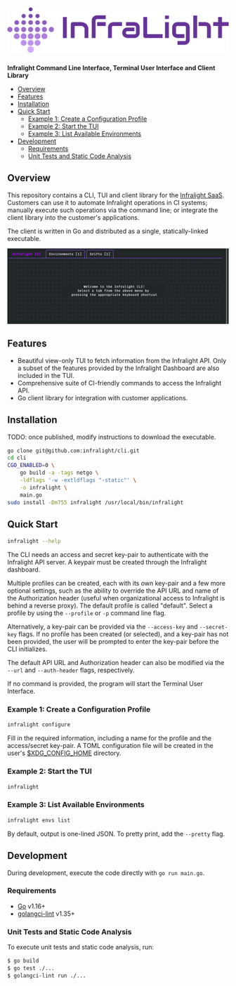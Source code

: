 # ![Infralight Logo](project-logo.png)

**Infralight Command Line Interface, Terminal User Interface and Client Library**

<!-- vim-markdown-toc GFM -->

* [Overview](#overview)
* [Features](#features)
* [Installation](#installation)
* [Quick Start](#quick-start)
    * [Example 1: Create a Configuration Profile](#example-1-create-a-configuration-profile)
    * [Example 2: Start the TUI](#example-2-start-the-tui)
    * [Example 3: List Available Environments](#example-3-list-available-environments)
* [Development](#development)
    * [Requirements](#requirements)
    * [Unit Tests and Static Code Analysis](#unit-tests-and-static-code-analysis)

<!-- vim-markdown-toc -->

## Overview

This repository contains a CLI, TUI and client library for the
[Infralight SaaS](https://infralight.co). Customers can use it to automate Infralight
operations in CI systems; manually execute such operations via the command line;
or integrate the client library into the customer's applications.

The client is written in Go and distributed as a single, statically-linked
executable.

![](screenshot.jpg)

## Features

- Beautiful view-only TUI to fetch information from the Infralight API. Only a
  subset of the features provided by the Infralight Dashboard are also included
  in the TUI.
- Comprehensive suite of CI-friendly commands to access the Infralight API.
- Go client library for integration with customer applications.

## Installation

TODO: once published, modify instructions to download the executable.

```sh
go clone git@github.com:infralight/cli.git
cd cli
CGO_ENABLED=0 \
    go build -a -tags netgo \
    -ldflags '-w -extldflags "-static"' \
    -o infralight \
    main.go
sudo install -Dm755 infralight /usr/local/bin/infralight
```

## Quick Start

```sh
infralight --help
```

The CLI needs an access and secret key-pair to authenticate with the Infralight
API server. A keypair must be created through the Infralight dashboard.

Multiple profiles can be created, each with its own key-pair and a few more
optional settings, such as the ability to override the API URL and name of the
Authorization header (useful when organizational access to Infralight is behind
a reverse proxy). The default profile is called "default". Select a profile by
using the `--profile` or `-p` command line flag.

Alternatively, a key-pair can be provided via the `--access-key` and `--secret-key`
flags. If no profile has been created (or selected), and a key-pair has not
been provided, the user will be prompted to enter the key-pair before the CLI
initializes.

The default API URL and Authorization header can also be modified via the
`--url` and `--auth-header` flags, respectively.

If no command is provided, the program will start the Terminal User Interface.

### Example 1: Create a Configuration Profile

```sh
infralight configure
```

Fill in the required information, including a name for the profile and the
access/secret key-pair. A TOML configuration file will be created in the user's
[$XDG_CONFIG_HOME](https://specifications.freedesktop.org/basedir-spec/basedir-spec-latest.html) directory.

### Example 2: Start the TUI

```sh
infralight
```

### Example 3: List Available Environments

```sh
infralight envs list
```

By default, output is one-lined JSON. To pretty print, add the `--pretty` flag.

## Development

During development, execute the code directly with `go run main.go`.

### Requirements

* [Go](https://golang.org/) v1.16+
* [golangci-lint](https://golangci-lint.run/) v1.35+

### Unit Tests and Static Code Analysis

To execute unit tests and static code analysis, run:

```sh
$ go build
$ go test ./...
$ golangci-lint run ./...
```
